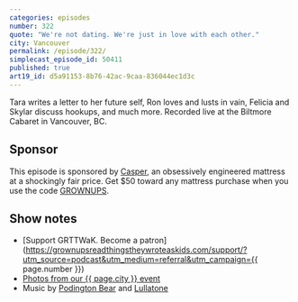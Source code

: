 ```yaml
---
categories: episodes
number: 322
quote: "We're not dating. We're just in love with each other."
city: Vancouver
permalink: /episode/322/
simplecast_episode_id: 50411
published: true
art19_id: d5a91153-8b76-42ac-9caa-836044ec1d3c
---
```


Tara writes a letter to her future self, Ron loves and lusts in vain, Felicia and Skylar discuss hookups, and much more. Recorded live at the Biltmore Cabaret in Vancouver, BC.

## Sponsor

This episode is sponsored by [Casper](http://casper.com/grownups), an obsessively engineered mattress at a shockingly fair price. Get $50 toward any mattress purchase when you use the code [GROWNUPS](http://casper.com/grownups).

## Show notes
- [Support GRTTWaK. Become a patron](https://grownupsreadthingstheywroteaskids.com/support/?utm_source=podcast&utm_medium=referral&utm_campaign={{ page.number }})
- [Photos from our {{ page.city }} event](https://www.facebook.com/grownupsreadthingstheywroteaskids/photos/?tab=album&album_id=10154026617803600)
- Music by [Podington Bear](https://geo.itunes.apple.com/us/artist/podington-bear/id250459572?at=10lR7u&mt=1&app=music) and [Lullatone](https://geo.itunes.apple.com/us/artist/lullatone/id34467705?at=10lR7u&mt=1&app=music)